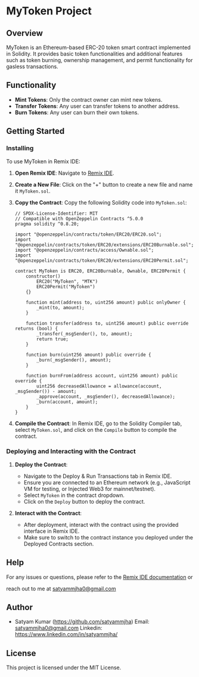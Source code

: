 # MyToken Project
## Overview
MyToken is an Ethereum-based ERC-20 token smart contract implemented in Solidity. It provides basic token functionalities and additional features such as token burning, ownership management, and permit functionality for gasless transactions.

## Functionality

- **Mint Tokens**: Only the contract owner can mint new tokens.
- **Transfer Tokens**: Any user can transfer tokens to another address.
- **Burn Tokens**: Any user can burn their own tokens.

## Getting Started

### Installing

To use MyToken in Remix IDE:

1. **Open Remix IDE**: Navigate to [Remix IDE](https://remix.ethereum.org/).

2. **Create a New File**: Click on the "+" button to create a new file and name it `MyToken.sol`.

3. **Copy the Contract**: Copy the following Solidity code into `MyToken.sol`:

   ```solidity
   // SPDX-License-Identifier: MIT
   // Compatible with OpenZeppelin Contracts ^5.0.0
   pragma solidity ^0.8.20;

   import "@openzeppelin/contracts/token/ERC20/ERC20.sol";
   import "@openzeppelin/contracts/token/ERC20/extensions/ERC20Burnable.sol";
   import "@openzeppelin/contracts/access/Ownable.sol";
   import "@openzeppelin/contracts/token/ERC20/extensions/ERC20Permit.sol";

   contract MyToken is ERC20, ERC20Burnable, Ownable, ERC20Permit {
       constructor()
           ERC20("MyToken", "MTK")
           ERC20Permit("MyToken")
       {}

       function mint(address to, uint256 amount) public onlyOwner {
           _mint(to, amount);
       }

       function transfer(address to, uint256 amount) public override returns (bool) {
           _transfer(_msgSender(), to, amount);
           return true;
       }

       function burn(uint256 amount) public override {
           _burn(_msgSender(), amount);
       }

       function burnFrom(address account, uint256 amount) public override {
           uint256 decreasedAllowance = allowance(account, _msgSender()) - amount;
           _approve(account, _msgSender(), decreasedAllowance);
           _burn(account, amount);
       }
   }
   ```

4. **Compile the Contract**: In Remix IDE, go to the Solidity Compiler tab, select `MyToken.sol`, and click on the `Compile` button to compile the contract.

### Deploying and Interacting with the Contract

1. **Deploy the Contract**:
   - Navigate to the Deploy & Run Transactions tab in Remix IDE.
   - Ensure you are connected to an Ethereum network (e.g., JavaScript VM for testing, or Injected Web3 for mainnet/testnet).
   - Select `MyToken` in the contract dropdown.
   - Click on the `Deploy` button to deploy the contract.

2. **Interact with the Contract**:
   - After deployment, interact with the contract using the provided interface in Remix IDE.
   - Make sure to switch to the contract instance you deployed under the Deployed Contracts section.

## Help

For any issues or questions, please refer to the [Remix IDE documentation](https://remix-ide.readthedocs.io/en/latest/) or

reach out to me at satyammjha0@gmail.com

## Author

- Satyam Kumar
(https://github.com/satyammjha)
Email: satyammjha0@gmail.com
Linkedin: https://www.linkedin.com/in/satyammjha/

## License

This project is licensed under the MIT License.
